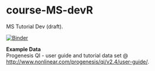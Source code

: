 # course-MS-devR
MS Tutorial Dev (draft).

[![Binder](https://mybinder.org/badge_logo.svg)](https://mybinder.org/v2/gh/tp175/course-MS-devR/master)

<b> Example Data </b> <br>
Progenesis QI - user guide and tutorial data set @ http://www.nonlinear.com/progenesis/qi/v2.4/user-guide/.
